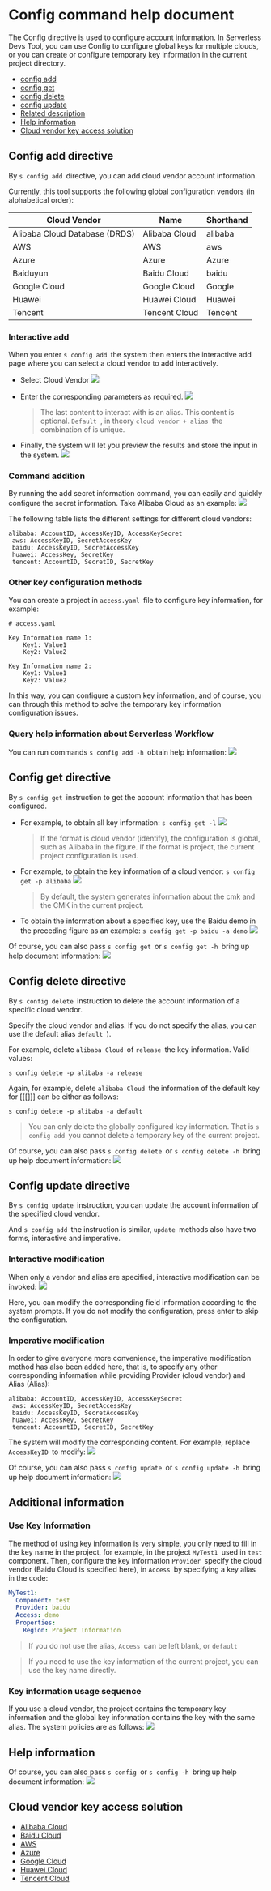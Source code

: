 # Config command help document

The Config directive is used to configure account information. In Serverless Devs Tool, you can use Config to configure global keys for multiple clouds, or you can create or configure temporary key information in the current project directory.

- [config add ](#Config-add-directive)
- [config get ](#Config-get-directive)
- [config delete ](#Config-delete-directive)
- [config update ](#Config-update-directive)
- [Related description ](#Additional-information)
- [Help information ](#Help-information)
- [Cloud vendor key access solution ](#Cloud-vendor-key-access-solution)

## Config add directive

By `s config add `directive, you can add cloud vendor account information.

Currently, this tool supports the following global configuration vendors (in alphabetical order):

| Cloud Vendor | Name | Shorthand |
| ---- | ---- | ---- |
| Alibaba Cloud Database (DRDS) | Alibaba Cloud | alibaba |
| AWS | AWS | aws |
| Azure | Azure | Azure |
| Baiduyun | Baidu Cloud | baidu |
| Google Cloud | Google Cloud | Google |
| Huawei | Huawei Cloud | Huawei |
| Tencent | Tencent Cloud | Tencent |

### Interactive add

When you enter `s config add `the system then enters the interactive add page where you can select a cloud vendor to add interactively.

- Select Cloud Vendor
![](https://images.serverlessfans.com/s-tool/zh/s-config-add.jpg)

- Enter the corresponding parameters as required.
![](https://images.serverlessfans.com/s-tool/zh/s-config-add-select.jpg)

   > The last content to interact with is an alias. This content is optional. `Default `, in theory `cloud vendor + alias `the combination of is unique.

- Finally, the system will let you preview the results and store the input in the system.
![](https://images.serverlessfans.com/s-tool/zh/s-config-add-select-result.jpg)

### Command addition

By running the add secret information command, you can easily and quickly configure the secret information. Take Alibaba Cloud as an example:
![](https://images.serverlessfans.com/s-tool/zh/s-config-add-direct.jpg)

The following table lists the different settings for different cloud vendors:

```
alibaba: AccountID, AccessKeyID, AccessKeySecret
 aws: AccessKeyID, SecretAccessKey
 baidu: AccessKeyID, SecretAccessKey
 huawei: AccessKey, SecretKey
 tencent: AccountID, SecretID, SecretKey
```

### Other key configuration methods

You can create a project in `access.yaml `file to configure key information, for example:

```
# access.yaml

Key Information name 1:
    Key1: Value1
    Key2: Value2

Key Information name 2:
    Key1: Value1
    Key2: Value2
```

In this way, you can configure a custom key information, and of course, you can through this method to solve the temporary key information configuration issues.

### Query help information about Serverless Workflow

You can run commands `s config add -h `obtain help information:
![](https://images.serverlessfans.com/s-tool/zh/s-config-add-help.jpg)

## Config get directive

By `s config get `instruction to get the account information that has been configured.

- For example, to obtain all key information: `s config get -l`
![](https://images.serverlessfans.com/s-tool/zh/s-config-get-l.jpg)

   > If the format is cloud vendor (identify), the configuration is global, such as Alibaba in the figure. If the format is project, the current project configuration is used.

- For example, to obtain the key information of a cloud vendor: `s config get -p alibaba`
![](https://images.serverlessfans.com/s-tool/zh/s-config-get-provider.jpg)

   > By default, the system generates information about the cmk and the CMK in the current project.

- To obtain the information about a specified key, use the Baidu demo in the preceding figure as an example: `s config get -p baidu -a demo`
![](https://images.serverlessfans.com/s-tool/zh/s-config-get-provider-alias.jpg)

Of course, you can also pass `s config get `or `s config get -h `bring up help document information:
![](https://images.serverlessfans.com/s-tool/zh/s-config-get-help.jpg)

## Config delete directive

By `s config delete `instruction to delete the account information of a specific cloud vendor.

Specify the cloud vendor and alias. If you do not specify the alias, you can use the default alias `default `).

For example, delete `alibaba Cloud `of `release `the key information. Valid values:

```
s config delete -p alibaba -a release
```

Again, for example, delete `alibaba Cloud `the information of the default key for [[[]]] can be either as follows:

```
s config delete -p alibaba -a default
```

> You can only delete the globally configured key information. That is `s config add `you cannot delete a temporary key of the current project.

Of course, you can also pass `s config delete `or `s config delete -h `bring up help document information:
![](https://images.serverlessfans.com/s-tool/zh/s-config-delete-help.jpg)

## Config update directive

By `s config update `instruction, you can update the account information of the specified cloud vendor.

And `s config add `the instruction is similar, `update `methods also have two forms, interactive and imperative.

### Interactive modification

When only a vendor and alias are specified, interactive modification can be invoked:
![](https://images.serverlessfans.com/s-tool/zh/s-config-update-select.jpg)

Here, you can modify the corresponding field information according to the system prompts. If you do not modify the configuration, press enter to skip the configuration.

### Imperative modification

In order to give everyone more convenience, the imperative modification method has also been added here, that is, to specify any other corresponding information while providing Provider (cloud vendor) and Alias (Alias):

```
alibaba: AccountID, AccessKeyID, AccessKeySecret
 aws: AccessKeyID, SecretAccessKey
 baidu: AccessKeyID, SecretAccessKey
 huawei: AccessKey, SecretKey
 tencent: AccountID, SecretID, SecretKey
```

The system will modify the corresponding content. For example, replace `AccessKeyID `to modify:
![](https://images.serverlessfans.com/s-tool/zh/s-config-update-direct.jpg)

Of course, you can also pass `s config update `or `s config update -h `bring up help document information:
![](https://images.serverlessfans.com/s-tool/zh/s-config-update-help.jpg)

## Additional information

### Use Key Information

The method of using key information is very simple, you only need to fill in the key name in the project, for example, in the project `MyTest1 `used in `test `component. Then, configure the key information `Provider `specify the cloud vendor (Baidu Cloud is specified here), in `Access `by specifying a key alias in the code:

```yaml
MyTest1:
  Component: test
  Provider: baidu
  Access: demo
  Properties:
    Region: Project Information
```

> If you do not use the alias, `Access `can be left blank, or `default`

> If you need to use the key information of the current project, you can use the key name directly.

### Key information usage sequence

If you use a cloud vendor, the project contains the temporary key information and the global key information contains the key with the same alias. The system policies are as follows:
![](https://images.serverlessfans.com/s-tool/zh/s-config-extend-sort.jpg)

## Help information

Of course, you can also pass `s config `or `s config -h `bring up help document information:
![](https://images.serverlessfans.com/s-tool/zh/s-config-help.jpg)

## Cloud vendor key access solution

- [Alibaba Cloud ](../../others/access/alibaba_cloud.md)
- [Baidu Cloud ](../../others/access/baidu_cloud.md)
- [AWS ](../../others/access/aws.md)
- [Azure ](../../others/access/azure.md)
- [Google Cloud ](../../others/access/google_cloud.md)
- [Huawei Cloud ](../../others/access/huawei_cloud.md)
- [Tencent Cloud ](../../others/access/tencent_cloud.md)
